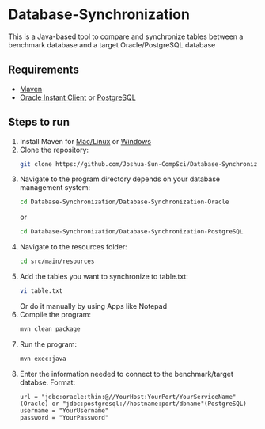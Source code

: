 # Database-Synchronization
This is a Java-based tool to compare and synchronize tables between a benchmark database and a target Oracle/PostgreSQL database

## Requirements
- [Maven](https://maven.apache.org/download.cgi)
- [Oracle Instant Client](https://www.oracle.com/database/technologies/instant-client/downloads.html) or [PostgreSQL](https://www.postgresql.org/download/)

## Steps to run
1. Install Maven for [Mac/Linux](https://dlcdn.apache.org/maven/maven-3/3.9.9/binaries/apache-maven-3.9.9-bin.tar.gz) or [Windows](https://dlcdn.apache.org/maven/maven-3/3.9.9/binaries/apache-maven-3.9.9-bin.zip)
2. Clone the repository:
   ```bash
   git clone https://github.com/Joshua-Sun-CompSci/Database-Synchronization.git
3. Navigate to the program directory depends on your database management system:
   ```bash
   cd Database-Synchronization/Database-Synchronization-Oracle
   ```
   or
   ```bash
   cd Database-Synchronization/Database-Synchronization-PostgreSQL
   ```
4. Navigate to the resources folder:
   ```bash
   cd src/main/resources
5. Add the tables you want to synchronize to table.txt:
   ```bash
   vi table.txt
   ```
   Or do it manually by using Apps like Notepad
6. Compile the program:
   ```bash
   mvn clean package
7. Run the program:
   ```bash
   mvn exec:java
8. Enter the information needed to connect to the benchmark/target databse. Format:
   ```
   url = "jdbc:oracle:thin:@//YourHost:YourPort/YourServiceName"(Oracle) or "jdbc:postgresql://hostname:port/dbname"(PostgreSQL)
   username = "YourUsername"
   password = "YourPassword"
   ```
